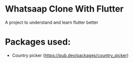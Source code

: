 # Whatsaap Clone With Flutter

A project to understand and learn flutter better

# Packages used:
- Country picker (https://pub.dev/packages/country_picker)
